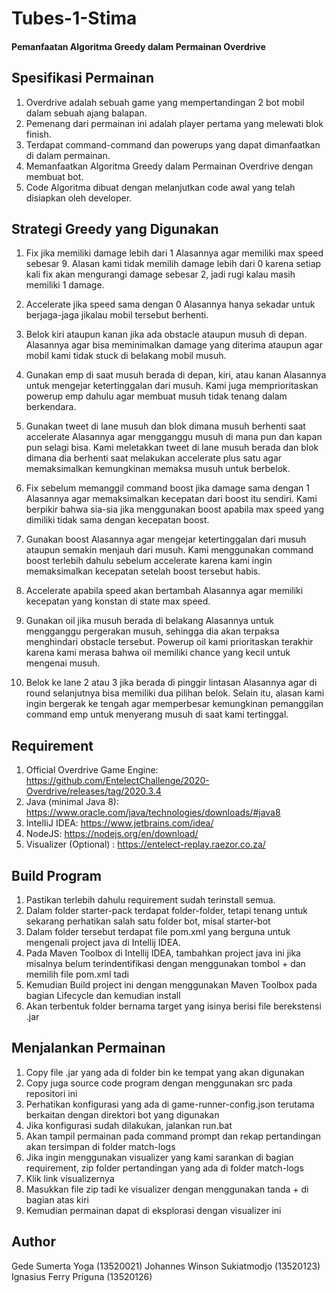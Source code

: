 # Tubes-1-Stima

#### Pemanfaatan Algoritma Greedy dalam Permainan Overdrive

## Spesifikasi Permainan

1. Overdrive adalah sebuah game yang mempertandingan 2 bot mobil dalam sebuah ajang balapan.
2. Pemenang dari permainan ini adalah player pertama yang melewati blok finish.
3. Terdapat command-command dan powerups yang dapat dimanfaatkan di dalam permainan.
4. Memanfaatkan Algoritma Greedy dalam Permainan Overdrive dengan membuat bot.
5. Code Algoritma dibuat dengan melanjutkan code awal yang telah disiapkan oleh developer.

## Strategi Greedy yang Digunakan

1.  Fix jika memiliki damage lebih dari 1
    Alasannya agar memiliki max speed sebesar 9. Alasan kami tidak memilih damage lebih dari 0 karena setiap kali fix akan mengurangi damage sebesar 2, jadi rugi kalau masih memiliki 1 damage.

2.  Accelerate jika speed sama dengan 0
    Alasannya hanya sekadar untuk berjaga-jaga jikalau mobil tersebut berhenti.

3.  Belok kiri ataupun kanan jika ada obstacle ataupun musuh di depan. Alasannya agar bisa meminimalkan damage yang diterima ataupun agar mobil kami tidak stuck di belakang mobil musuh.

4.  Gunakan emp di saat musuh berada di depan, kiri, atau kanan
    Alasannya untuk mengejar ketertinggalan dari musuh. Kami juga memprioritaskan powerup emp dahulu agar membuat musuh tidak tenang dalam berkendara.

5.  Gunakan tweet di lane musuh dan blok dimana musuh berhenti saat accelerate
    Alasannya agar mengganggu musuh di mana pun dan kapan pun selagi bisa. Kami meletakkan tweet di lane musuh berada dan blok dimana dia berhenti saat melakukan accelerate plus satu agar memaksimalkan kemungkinan memaksa musuh untuk berbelok.

6.  Fix sebelum memanggil command boost jika damage sama dengan 1
    Alasannya agar memaksimalkan kecepatan dari boost itu sendiri. Kami berpikir bahwa sia-sia jika menggunakan boost apabila max speed yang dimiliki tidak sama dengan kecepatan boost.

7.  Gunakan boost
    Alasannya agar mengejar ketertinggalan dari musuh ataupun semakin menjauh dari musuh. Kami menggunakan command boost terlebih dahulu sebelum accelerate karena kami ingin memaksimalkan kecepatan setelah boost tersebut habis.

8.  Accelerate apabila speed akan bertambah
    Alasannya agar memiliki kecepatan yang konstan di state max speed.

9.  Gunakan oil jika musuh berada di belakang
    Alasannya untuk mengganggu pergerakan musuh, sehingga dia akan terpaksa menghindari obstacle tersebut. Powerup oil kami prioritaskan terakhir karena kami merasa bahwa oil memiliki chance yang kecil untuk mengenai musuh.

10. Belok ke lane 2 atau 3 jika berada di pinggir lintasan
    Alasannya agar di round selanjutnya bisa memiliki dua pilihan belok. Selain itu, alasan kami ingin bergerak ke tengah agar memperbesar kemungkinan pemanggilan command emp untuk menyerang musuh di saat kami tertinggal.

## Requirement

1. Official Overdrive Game Engine: https://github.com/EntelectChallenge/2020-Overdrive/releases/tag/2020.3.4
2. Java (minimal Java 8): https://www.oracle.com/java/technologies/downloads/#java8
3. IntelIiJ IDEA: https://www.jetbrains.com/idea/
4. NodeJS: https://nodejs.org/en/download/
5. Visualizer (Optional) : https://entelect-replay.raezor.co.za/

## Build Program

1. Pastikan terlebih dahulu requirement sudah terinstall semua.
2. Dalam folder starter-pack terdapat folder-folder, tetapi tenang untuk sekarang perhatikan salah satu folder bot, misal starter-bot
3. Dalam folder tersebut terdapat file pom.xml yang berguna untuk mengenali project java di Intellij IDEA.
4. Pada Maven Toolbox di Intellij IDEA, tambahkan project java ini jika misalnya belum terindentifikasi dengan menggunakan tombol + dan memilih file pom.xml tadi
5. Kemudian Build project ini dengan menggunakan Maven Toolbox pada bagian Lifecycle dan kemudian install
6. Akan terbentuk folder bernama target yang isinya berisi file berekstensi .jar

## Menjalankan Permainan

1. Copy file .jar yang ada di folder bin ke tempat yang akan digunakan
2. Copy juga source code program dengan menggunakan src pada repositori ini
3. Perhatikan konfigurasi yang ada di game-runner-config.json terutama berkaitan dengan direktori bot yang digunakan
4. Jika konfigurasi sudah dilakukan, jalankan run.bat
5. Akan tampil permainan pada command prompt dan rekap pertandingan akan tersimpan di folder match-logs
6. Jika ingin menggunakan visualizer yang kami sarankan di bagian requirement, zip folder pertandingan yang ada di folder match-logs
7. Klik link visualizernya
8. Masukkan file zip tadi ke visualizer dengan menggunakan tanda + di bagian atas kiri
9. Kemudian permainan dapat di eksplorasi dengan visualizer ini

## Author

Gede Sumerta Yoga (13520021)
Johannes Winson Sukiatmodjo (13520123)
Ignasius Ferry Priguna (13520126)
